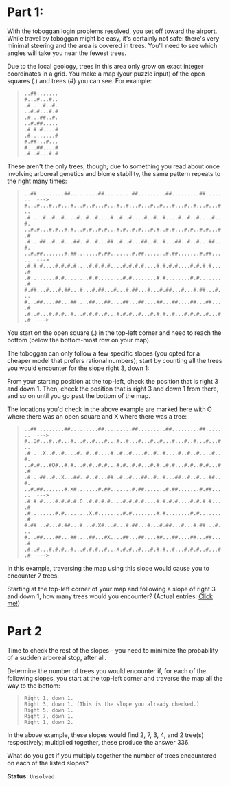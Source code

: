 # **Part 1:**
With the toboggan login problems resolved, you set off toward the airport. While travel by toboggan might be easy, it's certainly not safe: there's very minimal steering and the area is covered in trees. You'll need to see which angles will take you near the fewest trees.

Due to the local geology, trees in this area only grow on exact integer coordinates in a grid. You make a map (your puzzle input) of the open squares (.) and trees (#) you can see. For example:

> `..##.......`<br>
>`#...#...#..` <br>
> `.#....#..#.`<br>
> `..#.#...#.#`<br>
> `.#...##..#.`<br>
> `..#.##.....`<br>
> `.#.#.#....#`<br>
> `.#........#`<br>
> `#.##...#...`<br>
> `#...##....#`<br>
> `.#..#...#.#`

These aren't the only trees, though; due to something you read about once involving arboreal genetics and biome stability, the same pattern repeats to the right many times:

> `..##.........##.........##.........##.........##.........##.......  --->`<br>
> `#...#...#..#...#...#..#...#...#..#...#...#..#...#...#..#...#...#..`<br>
> `.#....#..#..#....#..#..#....#..#..#....#..#..#....#..#..#....#..#.`<br>
> `..#.#...#.#..#.#...#.#..#.#...#.#..#.#...#.#..#.#...#.#..#.#...#.#`<br>
> `.#...##..#..#...##..#..#...##..#..#...##..#..#...##..#..#...##..#.`<br>
> `..#.##.......#.##.......#.##.......#.##.......#.##.......#.##.....  --->`<br>
> `.#.#.#....#.#.#.#....#.#.#.#....#.#.#.#....#.#.#.#....#.#.#.#....#`<br>
> `.#........#.#........#.#........#.#........#.#........#.#........#`<br>
> `#.##...#...#.##...#...#.##...#...#.##...#...#.##...#...#.##...#...`<br>
> `#...##....##...##....##...##....##...##....##...##....##...##....#`<br>
> `.#..#...#.#.#..#...#.#.#..#...#.#.#..#...#.#.#..#...#.#.#..#...#.#  --->`

You start on the open square (.) in the top-left corner and need to reach the bottom (below the bottom-most row on your map).

The toboggan can only follow a few specific slopes (you opted for a cheaper model that prefers rational numbers); start by counting all the trees you would encounter for the slope right 3, down 1:

From your starting position at the top-left, check the position that is right 3 and down 1. Then, check the position that is right 3 and down 1 from there, and so on until you go past the bottom of the map.

The locations you'd check in the above example are marked here with O where there was an open square and X where there was a tree:

> `..##.........##.........##.........##.........##.........##.......  --->`<br>
> `#..O#...#..#...#...#..#...#...#..#...#...#..#...#...#..#...#...#..`<br>
> `.#....X..#..#....#..#..#....#..#..#....#..#..#....#..#..#....#..#.`<br>
> `..#.#...#O#..#.#...#.#..#.#...#.#..#.#...#.#..#.#...#.#..#.#...#.#`<br>
> `.#...##..#..X...##..#..#...##..#..#...##..#..#...##..#..#...##..#.`<br>
> `..#.##.......#.X#.......#.##.......#.##.......#.##.......#.##.....  --->`<br>
> `.#.#.#....#.#.#.#.O..#.#.#.#....#.#.#.#....#.#.#.#....#.#.#.#....#`<br>
> `.#........#.#........X.#........#.#........#.#........#.#........#`<br>
> `#.##...#...#.##...#...#.X#...#...#.##...#...#.##...#...#.##...#...`<br>
> `#...##....##...##....##...#X....##...##....##...##....##...##....#`<br>
> `.#..#...#.#.#..#...#.#.#..#...X.#.#..#...#.#.#..#...#.#.#..#...#.#  --->`<br>

In this example, traversing the map using this slope would cause you to encounter 7 trees.

Starting at the top-left corner of your map and following a slope of right 3 and down 1, how many trees would you encounter?
(Actual entries: [Click me!](https://adventofcode.com/2020/day/3/input))

# **Part 2**
Time to check the rest of the slopes - you need to minimize the probability of a sudden arboreal stop, after all.

Determine the number of trees you would encounter if, for each of the following slopes, you start at the top-left corner and traverse the map all the way to the bottom:

> `Right 1, down 1.`<br>
> `Right 3, down 1. (This is the slope you already checked.)`<br>
> `Right 5, down 1.`<br>
> `Right 7, down 1.`<br>
> `Right 1, down 2.`

In the above example, these slopes would find 2, 7, 3, 4, and 2 tree(s) respectively; multiplied together, these produce the answer 336.

What do you get if you multiply together the number of trees encountered on each of the listed slopes?

**Status:** `Unsolved`